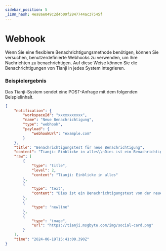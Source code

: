 ```yaml
---
sidebar_position: 5
_i18n_hash: 4ea8ae049c2d4b09f2847744ac37545f
---
```

# Webhook

Wenn Sie eine flexiblere Benachrichtigungsmethode benötigen, können Sie versuchen, benutzerdefinierte Webhooks zu verwenden, um Ihre Nachrichten zu benachrichtigen. Auf diese Weise können Sie die Benachrichtigungen von Tianji in jedes System integrieren.

### Beispielergebnis

Das Tianji-System sendet eine POST-Anfrage mit dem folgenden Beispielinhalt.

```json
{
    "notification": {
        "workspaceId": "xxxxxxxxxxx",
        "name": "Neue Benachrichtigung",
        "type": "webhook",
        "payload": {
            "webhookUrl": "example.com"
        }
    },
    "title": "Benachrichtigungstest für neue Benachrichtigung",
    "content": "Tianji: Einblicke in alles\\nDies ist ein Benachrichtigungstest von der neuen Benachrichtigung\\n[Bild]",
    "raw": [
        {
            "type": "title",
            "level": 2,
            "content": "Tianji: Einblicke in alles"
        },
        {
            "type": "text",
            "content": "Dies ist ein Benachrichtigungstest von der neuen Benachrichtigung"
        },
        {
            "type": "newline"
        },
        {
            "type": "image",
            "url": "https://tianji.msgbyte.com/img/social-card.png"
        }
    ],
    "time": "2024-06-19T15:41:09.390Z"
}
```
